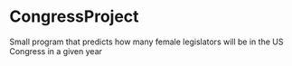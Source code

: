 # CongressProject
Small program that predicts how many female legislators will be in the US Congress in a given year
